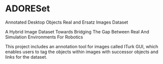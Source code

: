 # ADORESet
 Annotated Desktop Objects Real and Ersatz Images Dataset
 
 A Hybrid Image Dataset Towards Bridging The Gap Between Real And Simulation Environments For Robotics

This project includes an annotation tool for images called ITurk GUI, which enables users to tag the objects within images with successor objects and links for the dataset.
